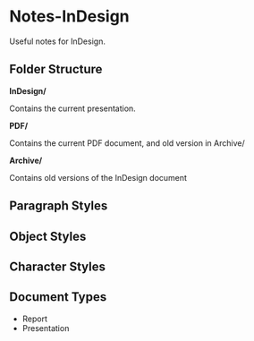 # Notes-InDesign
Useful notes for InDesign.

## Folder Structure

**InDesign/**

Contains the current presentation.

**PDF/**

Contains the current PDF document, and old version in Archive/

**Archive/**

Contains old versions of the InDesign document

## Paragraph Styles

## Object Styles

## Character Styles

## Document Types

* Report
* Presentation

## 

